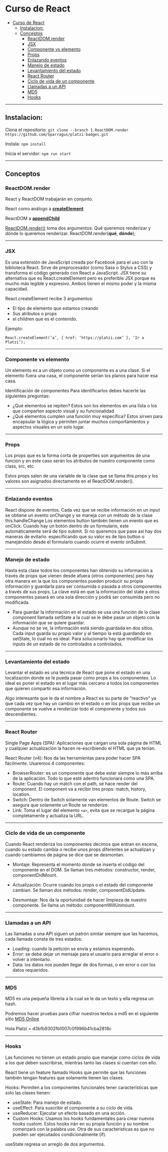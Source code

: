 # Curso de React
- [Curso de React](#curso-de-react)
  - [Instalacion:](#instalacion)
  - [Conceptos](#conceptos)
    - [ReactDOM.render](#reactdomrender)
    - [JSX](#jsx)
    - [Componente vs elemento](#componente-vs-elemento)
    - [Props](#props)
    - [Enlazando eventos](#enlazando-eventos)
    - [Manejo de estado](#manejo-de-estado)
    - [Levantamiento del estado](#levantamiento-del-estado)
    - [React Router](#react-router)
    - [Ciclo de vida de un componente](#ciclo-de-vida-de-un-componente)
    - [Llamadas a un API](#llamadas-a-un-api)
    - [MD5](#md5)
    - [Hooks](#hooks)

***

## Instalacion:

Clona el repositorio:
`git clone --branch 1.ReactDOM.render https://github.com/Sparragus/platzi-badges.git`

Instala:
`npm install`

Inicia el servidor:
`npm run start`

***

## Conceptos

### ReactDOM.render
React y ReactDOM trabajarán en conjunto.

React como análogo a **[createElement](https://developer.mozilla.org/es/docs/Web/API/Document/createElement)**

ReactDOM a **[appendChild](https://developer.mozilla.org/es/docs/Web/API/Node/appendChild)**

[ReactDOM.render()](https://es.reactjs.org/docs/react-dom.html) toma dos argumentos: Qué queremos renderizar y dónde lo queremos renderizar. ReactDOM.render(__qué__, __dónde__);

---

### JSX
Es una extensión de JavaScript creada por Facebook para el uso con la biblioteca React. Sirve de preprocesador (como Sass o Stylus a CSS) y transforma el código generado con React a JavaScript.
JSX tiene su alternativa que es React.createElement pero es preferible JSX porque es mucho más legible y expresivo. Ambos tienen el mismo poder y la misma capacidad.

React.createElement recibe 3 argumentos:

- El tipo de elemento que estamos creando
- Sus atributos o props
- el children que es el contenido.

Ejemplo:

`React.createElement(‘a’, { href: ‘https://platzi.com’ }, ‘Ir a Platzi’);`

---

### Componente vs elemento
Un elemento es a un objeto como un componente es a una clase. Si el elemento fuera una casa, el componente serían los planos para hacer esa casa.

Identificación de componentes
Para identificarlos debes hacerte las siguientes preguntas:

- ¿Qué elementos se repiten? Estos son los elementos en una lista o los que comparten aspecto visual y su funcionalidad
- ¿Qué elementos cumplen una función muy específica? Estos sirven para encapsular la lógica y permiten juntar muchos comportamientos y aspectos visuales en un solo lugar.

---

### Props
Los props que es la forma corta de properties son argumentos de una función y en este caso serán los atributos de nuestro componente como class, src, etc.

Estos props salen de una variable de la clase que se llama this.props y los valores son asignados directamente en el ReactDOM.render().

---

### Enlazando eventos
React dispone de eventos. Cada vez que se recibe información en un input se obtiene un evento onChange y se maneja con un método de la clase this.handleChange
Los elementos button también tienen un evento que es onClick.
Cuando hay un botón dentro de un formulario, este automáticamente será de tipo submit. Si no queremos que pase así hay dos maneras de evitarlo: especificando que su valor es de tipo button o manejándolo desde el formulario cuando ocurre el evento onSubmit.

---

### Manejo de estado
Hasta esta clase todos los componentes han obtenido su información a través de props que vienen desde afuera (otros componentes) pero hay otra manera en la que los componentes pueden producir su propia información y guardarla para ser consumida o pasada a otros componentes a través de sus props. La clave está en que la información del state a otros componentes pasará en una sola dirección y podrá ser consumida pero no modificada.

- Para guardar la información en el estado se usa una función de la clase component llamada setState a la cual se le debe pasar un objeto con la información que se quiere guardar.
- Aunque no se ve, la información está siendo guardada en dos sitios. Cada input guarda su propio valor y al tiempo la está guardando en setState, lo cual no es ideal. Para solucionarlo hay que modificar los inputs de un estado de no controlados a controlados.

---

### Levantamiento del estado
Levantar el estado es una técnica de React que pone el estado en una localización donde se le pueda pasar como props a los componentes. Lo ideal es poner el estado en el lugar más cercano a todos los componentes que quieren compartir esa información.

Algo interesante que le da el nombre a React es su parte de “reactivo” ya que cada vez que hay un cambio en el estado o en los props que recibe un componente se vuelve a renderizar todo el componente y todos sus descendientes.

---

### React Router
Single Page Apps (SPA): Aplicaciones que cargan una sola página de HTML y cualquier actualización la hacen re-escribiendo el HTML que ya tenían.

React Router (v4): Nos da las herramientas para poder hacer SPA fácilmente. Usaremos 4 componentes:

- BrowserRouter: es un componente que debe estar siempre lo más arriba de la aplicación. Todo lo que esté adentro funcionará como una SPA.
- Route: Cuando hay un match con el path, se hace render del component. El component va a recibir tres props: match, history, location.
- Switch: Dentro de Switch solamente van elementos de Route. Switch se asegura que solamente un Route se renderize.
- Link: Toma el lugar del elemento `<a>`, evita que se recargue la página completamente y actualiza la URL.

---

### Ciclo de vida de un componente
Cuando React renderiza los componentes decimos que entran en escena, cuando su estado cambia o recibe unos props diferentes se actualizan y cuando cambiamos de página se dice que se desmontan.

- Montaje:
    Representa el momento donde se inserta el código del componente en el DOM.
Se llaman tres métodos: constructor, render, componentDidMount.

- Actualización:
    Ocurre cuando los props o el estado del componente cambian.
Se llaman dos métodos: render, componentDidUpdate.

- Desmontaje:
    Nos da la oportunidad de hacer limpieza de nuestro componente.
Se llama un método: componentWillUnmount.

---

### Llamadas a un API
Las llamadas a una API siguen un patrón similar siempre que las hacemos, cada llamada consta de tres estados:

- Loading: cuando la petición se envía y estamos esperando.
- Error: se debe dejar un mensaje para el usuario para arreglar el error o volver a intentarlo.
- Data: los datos nos pueden llegar de dos formas, o en error o con los datos requeridos.

---

### MD5

MD5 es una pequeña librería a la cual se le da un texto y ella regresa un hash.

Podremos hacer pruebas para cifrar nuestros textos a md5 en el siguiente sitio [MD5 Online](https://md5online.es/cifrar-md5)

Hola Platzi = d3bfb9302fb1007c0f996b41cba2818c

---

### Hooks
Las funciones no tienen un estado propio que manejar como ciclos de vida a los que deben suscribirse, mientras tanto las clases sí cuentan con ello.

React tiene un feature llamado Hooks que permite que las funciones también tengan features que solamente tienen las clases.

Hooks: Permiten a los componentes funcionales tener características que solo las clases tienen:

- useState: Para manejo de estado.
- useEffect: Para suscribir el componente a su ciclo de vida.
- useReducer: Ejecutar un efecto basado en una acción.
- Custom Hooks: Usamos los hooks fundamentales para crear nuevos hooks custom. Estos hooks irán en su propia función y su nombre comenzará con la palabra use. Otra de sus características es que no pueden ser ejecutados condicionalmente (if).

useState regresa un arreglo de dos argumentos.
